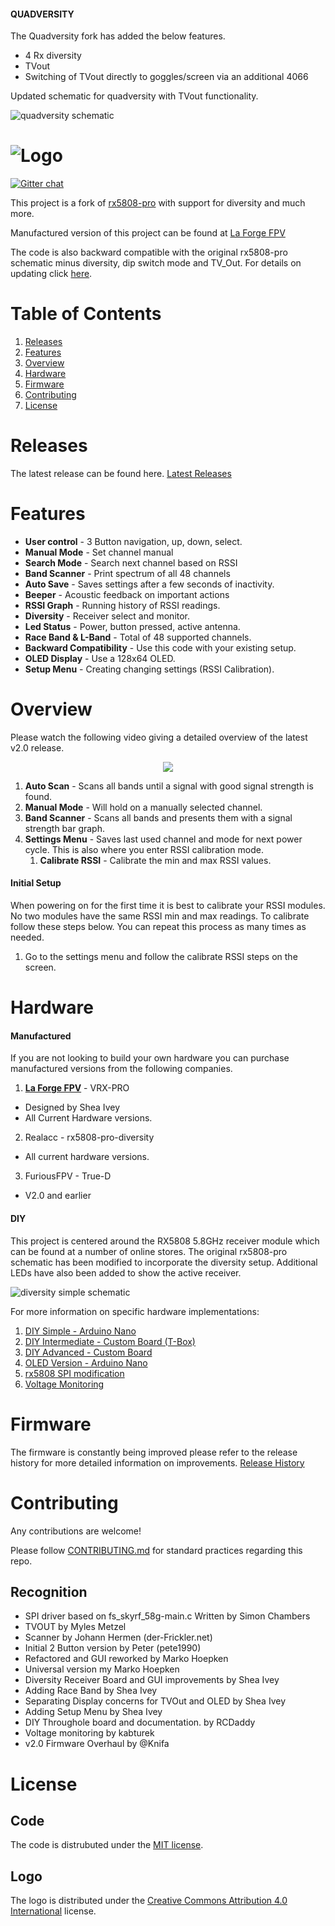 #### QUADVERSITY

The Quadversity fork has added the below features.

- 4 Rx diversity
- TVout
- Switching of TVout directly to goggles/screen via an additional 4066

Updated schematic for quadversity with TVout functionality.

![quadversity schematic](docs/img/rx5808-pro-diversity-schematic-quadversity.jpg)

# ![Logo](media/logo.png)

[![Gitter chat](https://badges.gitter.im/gitterHQ/gitter.png)](https://gitter.im/rx5808-pro-diversity/)

This project is a fork of [rx5808-pro](https://code.google.com/p/rx5808-pro/) with support for diversity and much more.

Manufactured version of this project can be found at [La Forge FPV](http://www.laforgefpv.com)

The code is also backward compatible with the original rx5808-pro schematic minus diversity, dip switch mode and TV_Out. For details on updating click [here](/docs/diy-arduino-nano.md).

# Table of Contents
1. [Releases](#releases)
2. [Features](#features)
3. [Overview](#overview)
4. [Hardware](#hardware)
5. [Firmware](#firmware)
6. [Contributing](#contributing)
7. [License](#license)


# Releases
The latest release can be found here. [Latest Releases](https://github.com/sheaivey/rx5808-pro-diversity/releases)

# Features
- **User control** - 3 Button navigation, up, down, select.
- **Manual Mode** - Set channel manual
- **Search Mode** - Search next channel based on RSSI
- **Band Scanner** - Print spectrum of all 48 channels
- **Auto Save** - Saves settings after a few seconds of inactivity.
- **Beeper** - Acoustic feedback on important actions
- **RSSI Graph** - Running history of RSSI readings.
- **Diversity** - Receiver select and monitor.
- **Led Status** - Power, button pressed, active antenna.
- **Race Band & L-Band** - Total of 48 supported channels.
- **Backward Compatibility** - Use this code with your existing setup.
- **OLED Display** - Use a 128x64 OLED.
- **Setup Menu** - Creating changing settings (RSSI Calibration).

# Overview
Please watch the following video giving a detailed overview of the latest v2.0 release.

<p align="center">
    <a href="https://www.youtube.com/watch?v=PRY-XF2qSRU"><img src="https://img.youtube.com/vi/PRY-XF2qSRU/0.jpg"></a>
</p>

1. **Auto Scan** - Scans all bands until a signal with good signal strength is found.
2. **Manual Mode** - Will hold on a manually selected channel.
3. **Band Scanner** - Scans all bands and presents them with a signal strength bar graph.
5. **Settings Menu** - Saves last used channel and mode for next power cycle. This is also where you enter RSSI calibration mode.
    1. **Calibrate RSSI** - Calibrate the min and max RSSI values.


#### Initial Setup
When powering on for the first time it is best to calibrate your RSSI modules. No two modules have the same RSSI min and max readings. To calibrate follow these steps below. You can repeat this process as many times as needed.

1. Go to the settings menu and follow the calibrate RSSI steps on the screen.

# Hardware
#### Manufactured
If you are not looking to build your own hardware you can purchase manufactured versions from the following companies.

1. **[La Forge FPV](http://www.laforgefpv.com/vrx-pro)** - VRX-PRO
  - Designed by Shea Ivey
  - All Current Hardware versions.
2. Realacc - rx5808-pro-diversity
  - All current hardware versions.
3. FuriousFPV - True-D
  - V2.0 and earlier

#### DIY

This project is centered around the RX5808 5.8GHz receiver module which can be found at a number of online stores. The original rx5808-pro schematic has been modified to incorporate the diversity setup. Additional LEDs have also been added to show the active receiver.

![diversity simple schematic](docs/img/rx5808-pro-diversity-schematic-simple.jpg)

For more information on specific hardware implementations:

1. [DIY Simple - Arduino Nano](/docs/diy-arduino-nano.md)
1. [DIY Intermediate - Custom Board (T-Box)](/docs/diy-through-hole-board.md)
2. [DIY Advanced - Custom Board](/docs/diy-custom-board.md)
1. [OLED Version - Arduino Nano](/docs/oled-arduino-nano.md)
3. [rx5808 SPI modification](/docs/rx5808-spi-mod.md)
6. [Voltage Monitoring](/docs/voltage-monitoring.md)

# Firmware
The firmware is constantly being improved please refer to the release history for more detailed information on improvements.
[Release History](https://github.com/sheaivey/rx5808-pro-diversity/releases)

# Contributing
Any contributions are welcome!

Please follow [CONTRIBUTING.md](CONTRIBUTING.md) for standard practices regarding this repo.


## Recognition
- SPI driver based on fs_skyrf_58g-main.c Written by Simon Chambers
- TVOUT by Myles Metzel
- Scanner by Johann Hermen (der-Frickler.net)
- Initial 2 Button version by Peter (pete1990)
- Refactored and GUI reworked by Marko Hoepken
- Universal version my Marko Hoepken
- Diversity Receiver Board and GUI improvements by Shea Ivey
- Adding Race Band by Shea Ivey
- Separating Display concerns for TVOut and OLED by Shea Ivey
- Adding Setup Menu by Shea Ivey
- DIY Throughole board and documentation. by RCDaddy
- Voltage monitoring by kabturek
- v2.0 Firmware Overhaul by @Knifa

# License
## Code
The code is distrubuted under the [MIT license](LICENSE.md).

## Logo
The logo is distributed under the [Creative Commons Attribution 4.0 International](http://creativecommons.org/licenses/by/4.0/) license.
